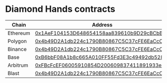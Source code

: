 # Diamond Hands contracts

| Chain    | Address                                    |
| -------- | ------------------------------------------ |
| Ethereum | [0x1AeF104153D648654158aa839610b9D29cBCbB7b](https://etherscan.io/address/0x1AeF104153D648654158aa839610b9D29cBCbB7b) |
| Polygon  | [0x4b49D2A1db224c1790B80867C5C37cFE6EaCcC80](https://polygonscan.com/address/0x4b49D2A1db224c1790B80867C5C37cFE6EaCcC80) |
| Binance  | [0x4b49D2A1db224c1790B80867C5C37cFE6EaCcC80](https://bscscan.com/address/0x4b49D2A1db224c1790B80867C5C37cFE6EaCcC80) |
| Base  | [0xB6bbF08A1b8c665A010FF55Fd3E3c49492db5288](https://basescan.org/address/0xB6bbF08A1b8c665A010FF55Fd3E3c49492db5288) |
| Arbitrum   | [0xFBcFcEF06005910854D200609837411891933ed7](https://arbiscan.io/address/0xFBcFcEF06005910854D200609837411891933ed7) |
| Blast   | [0x4b49D2A1db224c1790B80867C5C37cFE6EaCcC80](https://blastscan.io/address/0x4b49D2A1db224c1790B80867C5C37cFE6EaCcC80) |